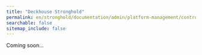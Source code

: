 ```yaml
---
title: "Deckhouse Stronghold"
permalink: en/stronghold/documentation/admin/platform-management/control-plane-settings/about.html
searchable: false
sitemap_include: false
---
```


Coming soon...
